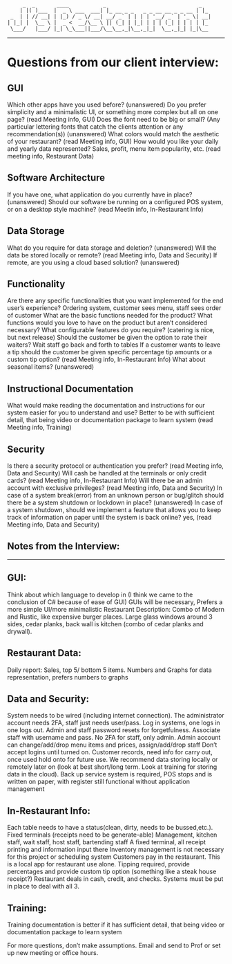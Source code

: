 ```
     _  _       ____           _                              _
    | |( )___  |  _ \ ___  ___| |_ __ _ _   _ _ __ __ _ _ __ | |_
 _  | | // __| | |_) / _ \/ __| __/ _` | | | | '__/ _` | '_ \| __|
| |_| |  \__ \ |  _ <  __/\__ \ || (_| | |_| | | | (_| | | | | |_
 \___/   |___/ |_| \_\___||___/\__\__,_|\__,_|_|  \__,_|_| |_|\__

```

---

# Questions from our client interview:

## GUI

Which other apps have you used before? (unanswered)
Do you prefer simplicity and a minimalistic UI, or something more complex but all on one page? (read Meeting info, GUI)
Does the font need to be big or small? (Any particular lettering fonts that catch the clients attention or any recommendation(s)) (unanswered)
What colors would match the aesthetic of your restaurant? (read Meeting info, GUI)
How would you like your daily and yearly data represented? Sales, profit, menu item popularity, etc. (read meeting info, Restaurant Data)

## Software Architecture

If you have one, what application do you currently have in place? (unanswered)
Should our software be running on a configured POS system, or on a desktop style machine? (read Meetin info, In-Restaurant Info)

## Data Storage

What do you require for data storage and deletion? (unanswered)
Will the data be stored locally or remote? (read Meeting info, Data and Security)
If remote, are you using a cloud based solution? (unanswered)

## Functionality

Are there any specific functionalities that you want implemented for the end user’s experience? Ordering system, customer sees menu, staff sees order of customer
What are the basic functions needed for the product?
What functions would you love to have on the product but aren’t considered necessary?
What configurable features do you require? (catering is nice, but next release)
Should the customer be given the option to rate their waiters? Wait staff go back and forth to tables
If a customer wants to leave a tip should the customer be given specific percentage tip amounts or a custom tip option? (read Meeting info, In-Restaurant Info)
What about seasonal items? (unanswered)

## Instructional Documentation

What would make reading the documentation and instructions for our system easier for you to understand and use? Better to be with sufficient detail, that being video or documentation package to learn system (read Meeting info, Training)

## Security

Is there a security protocol or authentication you prefer? (read Meeting info, Data and Security)
Will cash be handled at the terminals or only credit cards? (read Meeting info, In-Restaurant Info)
Will there be an admin account with exclusive privileges? (read Meeting info, Data and Security)
In case of a system break(error) from an unknown person or bug/glitch should there be a system shutdown or lockdown in place? (unanswered)
In case of a system shutdown, should we implement a feature that allows you to keep track of information on paper until the system is back online? yes, (read Meeting info, Data and Security)

## Notes from the Interview:

---

## GUI:

Think about which language to develop in (I think we came to the conclusion of C# because of ease of GUI)
GUIs will be necessary, Prefers a more simple UI/more minimalistic
Restaurant Description: Combo of Modern and Rustic, like expensive burger places. Large glass windows around 3 sides, cedar planks, back wall is kitchen (combo of cedar planks and drywall).

## Restaurant Data:

Daily report: Sales, top 5/ bottom 5 items.
Numbers and Graphs for data representation, prefers numbers to graphs

## Data and Security:

System needs to be wired (including internet connection). The administrator account needs 2FA, staff just needs user/pass.
Log in systems, one logs in one logs out. Admin and staff password resets for forgetfulness. Associate staff with username and pass. No 2FA for staff, only admin.
Admin account can change/add/drop menu items and prices, assign/add/drop staff
Don’t accept logins until turned on.
Customer records, need info for carry out, once used hold onto for future use.
We recommend data storing locally or remotely later on (look at best short/long term. Look at training for storing data in the cloud).
Back up service system is required, POS stops and is written on paper, with register still functional without application management

## In-Restaurant Info:

Each table needs to have a status(clean, dirty, needs to be bussed,etc.). Fixed terminals (receipts need to be generate-able)
Management, kitchen staff, wait staff, host staff, bartending staff
A fixed terminal, all receipt printing and information input there
Inventory management is not necessary for this project or scheduling system
Customers pay in the restaurant.
This is a local app for restaurant use alone.
Tipping required, provide percentages and provide custom tip option (something like a steak house receipt?)
Restaurant deals in cash, credit, and checks. Systems must be put in place to deal with all 3.

## Training:

Training documentation is better if it has sufficient detail, that being video or documentation package to learn system

For more questions, don’t make assumptions. Email and send to Prof or set up new meeting or office hours.
